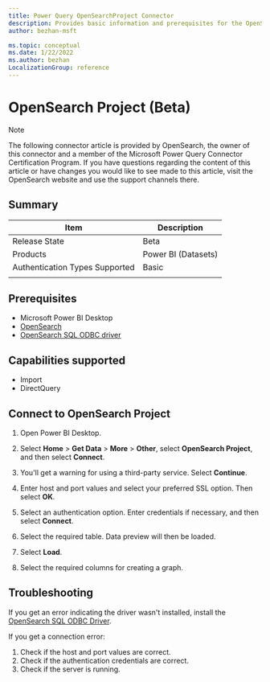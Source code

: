 ```yaml
---
title: Power Query OpenSearchProject Connector
description: Provides basic information and prerequisites for the OpenSearchProject connector, includes descriptions of the optional input parameters, and discusses limitations and issues you might encounter.
author: bezhan-msft

ms.topic: conceptual
ms.date: 1/22/2022
ms.author: bezhan
LocalizationGroup: reference
---
```


# OpenSearch Project (Beta)

>[!Note]
>The following connector article is provided by OpenSearch, the owner of this connector and a member of the Microsoft Power Query Connector Certification Program. If you have questions regarding the content of this article or have changes you would like to see made to this article, visit the OpenSearch website and use the support channels there.

## Summary

| Item | Description |
| ---- | ----------- |
| Release State | Beta |
| Products | Power BI (Datasets) |
| Authentication Types Supported | Basic |
| | |

## Prerequisites

* Microsoft Power BI Desktop
* [OpenSearch](https://docs-beta.opensearch.org/opensearch/install/index/)
* [OpenSearch SQL ODBC driver](https://docs-beta.opensearch.org/search-plugins/sql/odbc/)

## Capabilities supported

* Import
* DirectQuery

## Connect to OpenSearch Project

1. Open Power BI Desktop.

2. Select **Home** > **Get Data** > **More** > **Other**, select **OpenSearch Project**, and then select **Connect**.

3. You'll get a warning for using a third-party service. Select **Continue**.

4. Enter host and port values and select your preferred SSL option. Then select **OK**.

5. Select an authentication option. Enter credentials if necessary, and then select **Connect**.

6. Select the required table. Data preview will then be loaded.

7. Select **Load**.

8. Select the required columns for creating a graph.

## Troubleshooting

If you get an error indicating the driver wasn't installed, install the [OpenSearch SQL ODBC Driver](https://docs-beta.opensearch.org/search-plugins/sql/odbc/).

If you get a connection error:

1. Check if the host and port values are correct.
2. Check if the authentication credentials are correct.
3. Check if the server is running.
